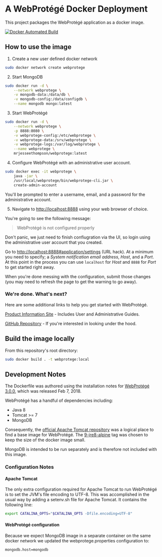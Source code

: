 # A WebProtégé Docker Deployment

This project packages the WebProtégé application as a docker image.

[![Docker Automated Build](https://img.shields.io/badge/docker-automated%20build-blue.svg)](https://hub.docker.com/r/mrjesseethompson/webprotege/builds/)

## How to use the image

 1. Create a new user defined docker network

  ```bash
  sudo docker network create webprotege
  ```

 2. Start MongoDB

  ```bash
  sudo docker run -d \
      --network webprotege \
      -v mongodb-data:/data/db \
      -v mongodb-config:/data/configdb \
      --name mongodb mongo:latest
  ```

 3. Start WebProtégé

  ```bash
  sudo docker run -d \
      --network webprotege \
      -p 8888:8080 \
      -v webprotege-config:/etc/webprotege \
      -v webprotege-data:/srv/webprotege \
      -v webprotege-logs:/var/log/webprotege \
      --name webprotege \
      mrjesseethompson/webprotege:latest
```

 4. Configure WebProtégé with an administrative user account.

  ```bash
  sudo docker exec -it webprotege \
      java -jar \
      /usr/local/webprotege/bin/webprotege-cli.jar \
      create-admin-account
  ```

  You'll be prompted to enter a username, email, and a password for the administrative account.

 5. Navigate to <http://localhost:8888> using your web browser of choice.

  You're going to see the following message:

  > WebProtégé is not configured properly

  Don't panic, we just need to finish confiugration via the UI, so login using the administrative user account that you created.

  Go to <http://localhost:8888#application/settings> (URL hack). At a minimum you need to specify; a *System notification email address*, *Host*, and a *Port*. At this point in the process you can use `localhost` for *Host* and `8888` for *Port* to get started right away.

  When you're done messing with the configuration, submit those changes (you may need to refresh the page to get the warning to go away).

### We're done. What's next?

Here are some additional links to help you get started with WebProtégé.

[Product Information Site](https://protege.stanford.edu/products.php) - Includes User and Administrative Guides.

[GitHub Repository](https://github.com/protegeproject/webprotege) - If you're interested in looking under the hood.

## Build the image locally

From this repository's root directory:
```bash
sudo docker build . -t webprotege:local
```

## Development Notes

The Dockerfile was authored using the installation notes for [WebProtégé 3.0.0](https://github.com/protegeproject/webprotege/wiki/WebProt%C3%A9g%C3%A9-3.0.0-Installation), which was released Feb 7, 2018.  


WebProtégé has a handful of dependencies including:

  * Java 8
  * Tomcat >= 7
  * MongoDB


Consequently, the [official Apache Tomcat repository](https://hub.docker.com/r/library/tomcat/) was a logical place to find a base image for WebProtégé. The [9-jre8-alpine](https://hub.docker.com/r/library/tomcat/tags/) tag was chosen to keep the size of the docker image small.

MongoDB is intended to be run separately and is therefore not included with this image.

### Configuration Notes

#### Apache Tomcat

The only extra configuration required for Apache Tomcat to run WebProtégé is
to set the JVM's file encoding to UTF-8. This was accomplished in the usual way by adding a setenv.sh file for Apache Tomcat. It contains the following line:

```bash
export CATALINA_OPTS="$CATALINA_OPTS -Dfile.encoding=UTF-8"
```

#### WebProtégé configuration

Because we expect MongoDB image in a separate container on the same docker network we updated the webprotege.properties configuration to:

```properties
mongodb.host=mongodb
```  

